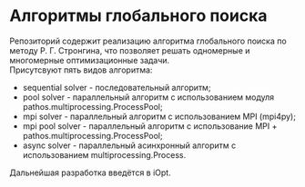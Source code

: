 # Алгоритмы глобального поиска

Репозиторий содержит реализацию алгоритма глобального поиска по методу Р. Г. Стронгина, что позволяет решать одномерные и многомерные оптимизационные задачи.\
Присутсвуют пять видов алгоритма:
* sequential solver - последовательный алгоритм;
* pool solver - параллельный алгоритм с использованием модуля pathos.multiprocessing.ProcessPool;
* mpi solver - параллельный алгоритм с использованием MPI (mpi4py);
* mpi pool solver - параллельный алгоритм с использование MPI + pathos.multiprocessing.ProcessPool;
* async solver - параллельный асинхронный алгоритм с использованием multiprocessing.Process.

Дальнейшая разработка введётся в iOpt.
